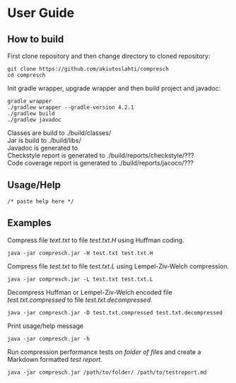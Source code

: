 # User Guide

## How to build
First clone repository and then change directory to cloned repository:
```
git clone https://github.com/akiutoslahti/compresch
cd compresch
```
Init gradle wrapper, upgrade wrapper and then build project and javadoc:
```
gradle wrapper
./gradlew wrapper --gradle-version 4.2.1
./gradlew build
./gradlew javadoc
```
Classes are build to ./build/classes/  
Jar is build to ./build/libs/  
Javadoc is generated to  
Checkstyle report is generated to ./build/reports/checkstyle/???  
Code coverage report is generated to ./build/reports/jacoco/???  

## Usage/Help
```
/* paste help here */
```
## Examples
Compress file *text.txt* to file *test.txt.H* using Huffman coding.
```
java -jar compresch.jar -H test.txt test.txt.H
```
Compress file *test.txt* to file *test.txt.L* using Lempel-Ziv-Welch compression.
```
java -jar compresch.jar -L test.txt test.txt.L
```
Decompress Huffman or Lempel-Ziv-Welch encoded file *test.txt.compressed* to file *test.txt.decompressed*.
```
java -jar compresch.jar -D test.txt.compressed test.txt.decompressed
```
Print usage/help message
```
java -jar compresch.jar -h
```
Run compression performance tests on *folder of files* and create a Markdown formatted *test report*.
```
java -jar compresch.jar /path/to/folder/ /path/to/testreport.md
```
